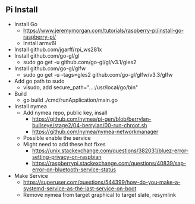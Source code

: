 
## Pi Install

- Install Go
    - https://www.jeremymorgan.com/tutorials/raspberry-pi/install-go-raspberry-pi/
    - Install armv6l
- Install github.com/jgarff/rpi_ws281x
- Install github.com/go-gl/gl
    - sudo go get -u github.com/go-gl/gl/v3.1/gles2
- Install github.com/go-gl/glfw
    - sudo go get -u -tags=gles2 github.com/go-gl/glfw/v3.3/glfw
- Add go path to sudo
    - visudo, add secure_path="...:/usr/local/go/bin"
- Build
    - go build ./cmd/runApplication/main.go
- Install nymea
    - Add nymea repo, public key, insall
        - https://github.com/nymea/pi-gen/blob/berrylan-bullseye/stage2/04-berrylan/00-run-chroot.sh
        - https://github.com/nymea/nymea-networkmanager
    - Possible enable the service
    - Might need to add these hot fixes
        - https://unix.stackexchange.com/questions/382031/bluez-error-setting-privacy-on-raspbian
        - https://raspberrypi.stackexchange.com/questions/40839/sap-error-on-bluetooth-service-status
- Make Service
    - https://superuser.com/questions/544399/how-do-you-make-a-systemd-service-as-the-last-service-on-boot
    - Remove nymea from target graphical to target slate, resymlink